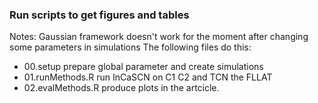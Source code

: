 ### Run scripts to get figures and tables
Notes: Gaussian framework doesn't work for the moment after changing some parameters in simulations
The following files do this:
- 00.setup prepare global parameter and create simulations 
- 01.runMethods.R run InCaSCN on C1 C2 and TCN the FLLAT
- 02.evalMethods.R produce plots in the artcicle.